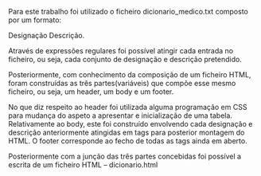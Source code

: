 Para este trabalho foi utilizado o ficheiro dicionario_medico.txt composto por um formato:

Designação
Descrição.

Através de expressões regulares foi possível atingir cada entrada no ficheiro, ou seja, cada conjunto de designação e descrição pretendido.

Posteriormente, com conhecimento da composição de um ficheiro HTML, foram construídas as três partes(variáveis) que compõe esse mesmo ficheiro, ou seja, um header, um body e um footer.

No que diz respeito ao header foi utilizada alguma programação em CSS para mudança do aspeto a apresentar e inicialização de uma tabela.
Relativamente ao body, este foi construído envolvendo cada designação e descrição anteriormente atingidas em tags para posterior montagem do HTML.
O footer corresponde ao fecho de todas as tags ainda em aberto.

Posteriormente com a junção das três partes concebidas foi possível a escrita de um ficheiro HTML – dicionario.html
